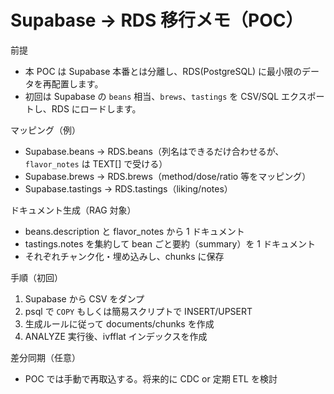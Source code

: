 # Supabase -> RDS 移行メモ（POC）

前提
- 本 POC は Supabase 本番とは分離し、RDS(PostgreSQL) に最小限のデータを再配置します。
- 初回は Supabase の `beans` 相当、`brews`、`tastings` を CSV/SQL エクスポートし、RDS にロードします。

マッピング（例）
- Supabase.beans → RDS.beans（列名はできるだけ合わせるが、`flavor_notes` は TEXT[] で受ける）
- Supabase.brews → RDS.brews（method/dose/ratio 等をマッピング）
- Supabase.tastings → RDS.tastings（liking/notes）

ドキュメント生成（RAG 対象）
- beans.description と flavor_notes から 1 ドキュメント
- tastings.notes を集約して bean ごと要約（summary）を 1 ドキュメント
- それぞれチャンク化・埋め込みし、chunks に保存

手順（初回）
1) Supabase から CSV をダンプ
2) psql で `COPY` もしくは簡易スクリプトで INSERT/UPSERT
3) 生成ルールに従って documents/chunks を作成
4) ANALYZE 実行後、ivfflat インデックスを作成

差分同期（任意）
- POC では手動で再取込する。将来的に CDC or 定期 ETL を検討

